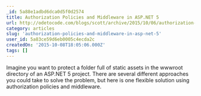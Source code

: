 ```yaml
---
_id: 5a88e1adbd6dca0d5f0d2574
title: Authorization Policies and Middleware in ASP.NET 5
url: http://odetocode.com/blogs/scott/archive/2015/10/06/authorization-policies-and-middleware-in-asp-net-5.aspx
category: articles
slug: 'authorization-policies-and-middleware-in-asp-net-5'
user_id: 5a83ce59d6eb0005c4ecda2c
createdOn: '2015-10-08T18:05:06.000Z'
tags: []
---
```


Imagine you want to protect a folder full of static assets in the wwwroot directory of an ASP.NET 5 project. There are several different approaches you could take to solve the problem, but here is one flexible solution using authorization policies and middleware.
